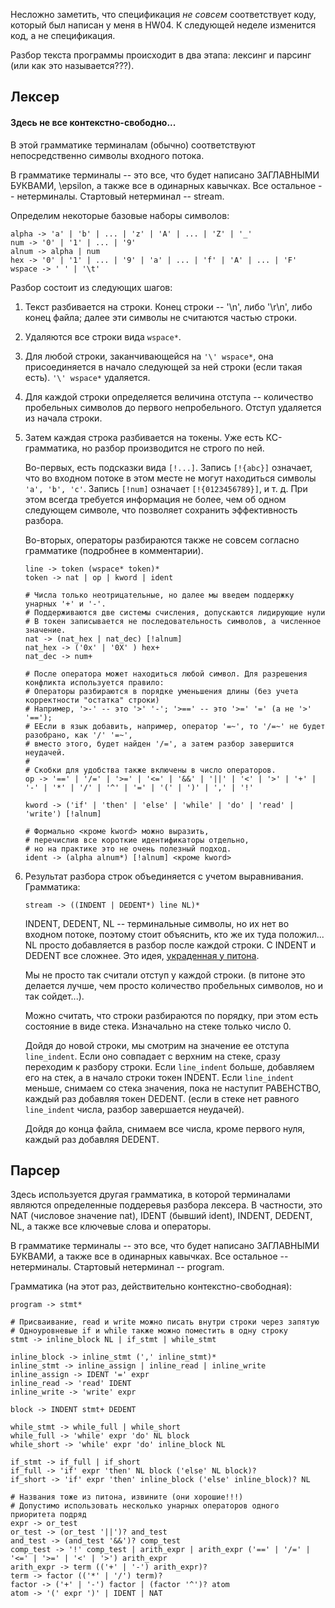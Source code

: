 Несложно заметить, что спецификация *не совсем* соответствует коду, который был написан у меня в HW04.
К следующей неделе изменится код, а не спецификация.

Разбор текста программы происходит в два этапа: лексинг и парсинг (или как это называется???).

## Лексер

#### Здесь не все контекстно-свободно...

В этой грамматике терминалам (обычно) соответствуют непосредственно символы входного потока.

В грамматике терминалы -- это все, что будет написано ЗАГЛАВНЫМИ БУКВАМИ, \epsilon, а также все в одинарных кавычках.
Все остальное -- нетерминалы.
Стартовый нетерминал -- stream.

Определим некоторые базовые наборы символов:

```
alpha -> 'a' | 'b' | ... | 'z' | 'A' | ... | 'Z' | '_'
num -> '0' | '1' | ... | '9'
alnum -> alpha | num
hex -> '0' | '1' | ... | '9' | 'a' | ... | 'f' | 'A' | ... | 'F'
wspace -> ' ' | '\t'
```

Разбор состоит из следующих шагов:

1. Текст разбивается на строки. Конец строки -- '\n', либо '\r\n', либо конец файла;
    далее эти символы не считаются частью строки.
2. Удаляются все строки вида `wspace*`.
3. Для любой строки, заканчивающейся на `'\' wspace*`, она присоединяется в начало следующей за ней строки (если такая есть).
    `'\' wspace*` удаляется.
4. Для каждой строки определяется величина отступа -- количество пробельных символов до первого непробельного.
    Отступ удаляется из начала строки.
5. Затем каждая строка разбивается на токены.
    Уже есть КС-грамматика, но разбор производится не строго по ней.

    Во-первых, есть подсказки вида `[!...]`. Запись `[!{abc}]` означает, что во входном потоке
    в этом месте не могут находиться символы `'a', 'b', 'c'`.
    Запись `[!num]` означает `[!{0123456789}]`, и т. д.
    При этом всегда требуется информация не более, чем об одном следующем символе,
    что позволяет сохранить эффективность разбора.

    Во-вторых, операторы разбираются также не совсем согласно грамматике (подробнее в комментарии).

    ```
    line -> token (wspace* token)*
    token -> nat | op | kword | ident

    # Числа только неотрицательные, но далее мы введем поддержку унарных '+' и '-'.
    # Поддерживаются две системы счисления, допускаются лидирующие нули
    # В токен записывается не последовательность символов, а численное значение.
    nat -> (nat_hex | nat_dec) [!alnum]
    nat_hex -> ('0x' | '0X' ) hex+
    nat_dec -> num+

    # После оператора может находиться любой символ. Для разрешения конфликта используется правило:
    # Операторы разбираются в порядке уменьшения длины (без учета корректности "остатка" строки)
    # Например, '>-' -- это '>' '-'; '>==' -- это '>=' '=' (а не '>' '==');
    # ЕЕсли в язык добавить, например, оператор '=~', то '/=~' не будет разобрано, как '/' '=~',
    # вместо этого, будет найден '/=', а затем разбор завершится неудачей.
    #
    # Скобки для удобства также включены в число операторов.
    op -> '==' | '/=' | '>=' | '<=' | '&&' | '||' | '<' | '>' | '+' | '-' | '*' | '/' | '^' | '=' | '(' | ')' | ',' | '!'

    kword -> ('if' | 'then' | 'else' | 'while' | 'do' | 'read' | 'write') [!alnum]

    # Формально <кроме kword> можно выразить,
    # перечислив все короткие идентификаторы отдельно,
    # но на практике это не очень полезный подход.
    ident -> (alpha alnum*) [!alnum] <кроме kword>
    ```

6. Результат разбора строк объединяется с учетом выравнивания.
    Грамматика:

    ```
    stream -> ((INDENT | DEDENT*) line NL)*
    ```

    INDENT, DEDENT, NL -- терминальные символы, но их нет во входном потоке, поэтому стоит объяснить, кто же их туда положил...
    NL просто добавляется в разбор после каждой строки.
    С INDENT и DEDENT все сложнее. Это идея,
    [украденная у питона](https://docs.python.org/3/reference/lexical_analysis.html#indentation).

    Мы не просто так считали отступ у каждой строки. (в питоне это делается лучше, чем просто количество
    пробельных символов, но и так сойдет...).

    Можно считать, что строки разбираются по порядку, при этом есть состояние в виде стека. Изначально на стеке только число 0.

    Дойдя до новой строки, мы смотрим на значение ее отступа `line_indent`. Если оно совпадает с верхним на стеке,
    сразу переходим к разбору строки. Если `line_indent` больше, добавляем его на стек, а в начало строки токен INDENT.
    Если `line_indent` меньше, снимаем со стека значения, пока не наступит РАВЕНСТВО, каждый раз добавляя токен DEDENT.
    (если в стеке нет равного `line_indent` числа, разбор завершается неудачей).

    Дойдя до конца файла, снимаем все числа, кроме первого нуля, каждый раз добавляя DEDENT.

## Парсер

Здесь используется другая грамматика, в которой терминалами являются определенные поддеревья разбора лексера.
В частности, это NAT (числовое значение nat), IDENT (бывший ident), INDENT, DEDENT, NL, а также все ключевые слова и операторы.

В грамматике терминалы -- это все, что будет написано ЗАГЛАВНЫМИ БУКВАМИ, а также все в одинарных кавычках.
Все остальное -- нетерминалы.
Стартовый нетерминал -- program.

Грамматика (на этот раз, действительно контекстно-свободная):

```
program -> stmt*

# Присваивание, read и write можно писать внутри строки через запятую
# Одноуровневые if и while также можно поместить в одну строку
stmt -> inline_block NL | if_stmt | while_stmt

inline_block -> inline_stmt (',' inline_stmt)*
inline_stmt -> inline_assign | inline_read | inline_write
inline_assign -> IDENT '=' expr
inline_read -> 'read' IDENT
inline_write -> 'write' expr

block -> INDENT stmt+ DEDENT

while_stmt -> while_full | while_short
while_full -> 'while' expr 'do' NL block
while_short -> 'while' expr 'do' inline_block NL

if_stmt -> if_full | if_short
if_full -> 'if' expr 'then' NL block ('else' NL block)?
if_short -> 'if' expr 'then' inline_block ('else' inline_block)? NL

# Названия тоже из питона, извините (они хорошие!!!)
# Допустимо использовать несколько унарных операторов одного приоритета подряд
expr -> or_test
or_test -> (or_test '||')? and_test
and_test -> (and_test '&&')? comp_test
comp_test -> '!' comp_test | arith_expr | arith_expr ('==' | '/=' | '<=' | '>=' | '<' | '>') arith_expr
arith_expr -> term (('+' | '-') arith_expr)?
term -> factor (('*' | '/') term)?
factor -> ('+' | '-') factor | (factor '^')? atom
atom -> '(' expr ')' | IDENT | NAT
```

